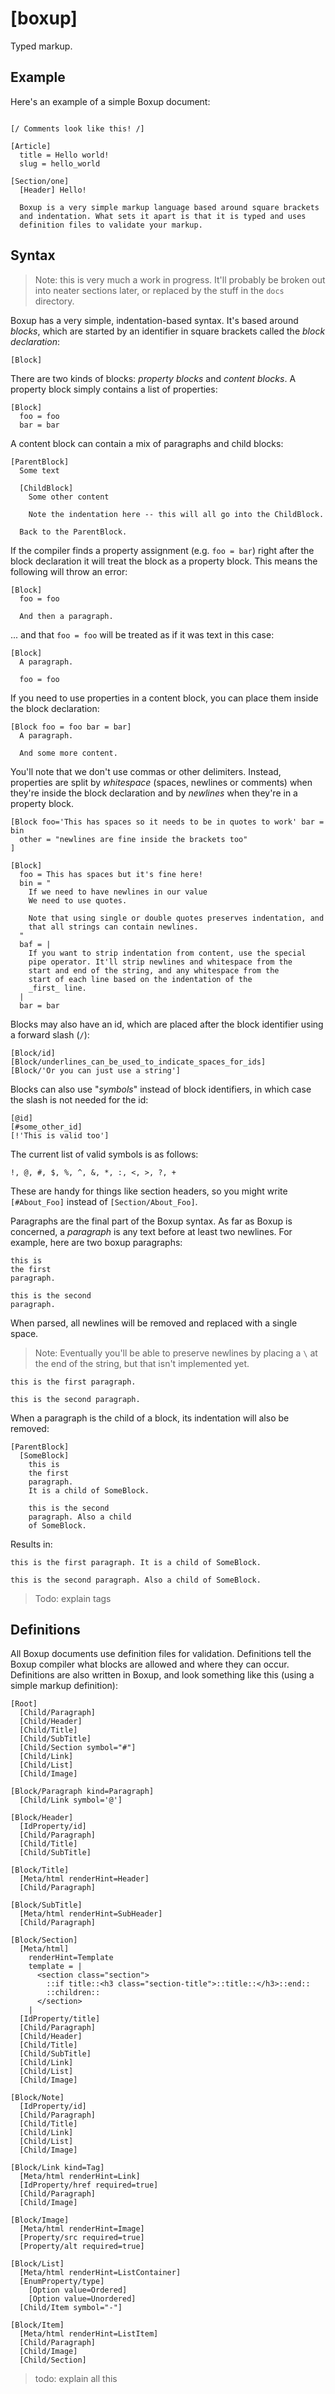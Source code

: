 [boxup]
=======

Typed markup.

Example
-------

Here's an example of a simple Boxup document: 

```boxup

[/ Comments look like this! /]

[Article]
  title = Hello world!
  slug = hello_world

[Section/one]
  [Header] Hello!

  Boxup is a very simple markup language based around square brackets
  and indentation. What sets it apart is that it is typed and uses
  definition files to validate your markup.

```

Syntax
------

> Note: this is very much a work in progress. It'll probably be broken out into neater sections later, or replaced by the stuff in the `docs` directory.

Boxup has a very simple, indentation-based syntax. It's based around _blocks_, which are started by an identifier in square brackets called the _block declaration_:

```boxup
[Block]
```

There are two kinds of blocks: _property blocks_ and _content blocks_. A property block simply contains a list of properties:

```boxup
[Block]
  foo = foo
  bar = bar
```

A content block can contain a mix of paragraphs and child blocks:

```boxup
[ParentBlock]
  Some text

  [ChildBlock]
    Some other content

    Note the indentation here -- this will all go into the ChildBlock.

  Back to the ParentBlock.
```

If the compiler finds a property assignment (e.g. `foo = bar`) right after the block declaration it will treat the block as a property block. This means the following will throw an error:

```boxup
[Block]
  foo = foo

  And then a paragraph.
```

... and that `foo = foo` will be treated as if it was text in this case:

```boxup
[Block]
  A paragraph.
  
  foo = foo
```

If you need to use properties in a content block, you can place them inside the block declaration:

```boxup
[Block foo = foo bar = bar]
  A paragraph.

  And some more content.
```

You'll note that we don't use commas or other delimiters. Instead, properties are split by _whitespace_ (spaces, newlines or comments) when they're inside the block declaration and by _newlines_ when they're in a property block.

```boxup
[Block foo='This has spaces so it needs to be in quotes to work' bar = bin
  other = "newlines are fine inside the brackets too"
]

[Block]
  foo = This has spaces but it's fine here!
  bin = "
    If we need to have newlines in our value
    We need to use quotes.

    Note that using single or double quotes preserves indentation, and
    that all strings can contain newlines.
  "
  baf = |
    If you want to strip indentation from content, use the special
    pipe operator. It'll strip newlines and whitespace from the
    start and end of the string, and any whitespace from the
    start of each line based on the indentation of the
    _first_ line.
  |
  bar = bar
```

Blocks may also have an id, which are placed after the block identifier using a forward slash (`/`):

```boxup
[Block/id]
[Block/underlines_can_be_used_to_indicate_spaces_for_ids]
[Block/'Or you can just use a string']
```

Blocks can also use "_symbols_" instead of block identifiers, in which case the slash is not needed for the id:

```boxup
[@id]
[#some_other_id]
[!'This is valid too']
```

The current list of valid symbols is as follows:

```
!, @, #, $, %, ^, &, *, :, <, >, ?, +
```

These are handy for things like section headers, so you might write `[#About_Foo]` instead of `[Section/About_Foo]`.

Paragraphs are the final part of the Boxup syntax. As far as Boxup is concerned, a _paragraph_ is any text before at least two newlines. For example, here are two boxup paragraphs:

```boxup
this is
the first
paragraph.

this is the second
paragraph.
```

When parsed, all newlines will be removed and replaced with a single space.

> Note: Eventually you'll be able to preserve newlines by placing a `\` at the end of the string, but that isn't implemented yet.

```
this is the first paragraph.

this is the second paragraph.
```

When a paragraph is the child of a block, its indentation will also be removed:

```boxup
[ParentBlock]
  [SomeBlock]
    this is
    the first
    paragraph.
    It is a child of SomeBlock.

    this is the second
    paragraph. Also a child
    of SomeBlock.
```

Results in:

```
this is the first paragraph. It is a child of SomeBlock.

this is the second paragraph. Also a child of SomeBlock.
```

> Todo: explain tags

Definitions
-----------

All Boxup documents use definition files for validation. Definitions tell the Boxup compiler what blocks are allowed and where they can occur. Definitions are also written in Boxup, and look something like this (using a simple markup definition):

```boxup
[Root]
  [Child/Paragraph]
  [Child/Header]
  [Child/Title]
  [Child/SubTitle]
  [Child/Section symbol="#"]
  [Child/Link]
  [Child/List]
  [Child/Image]

[Block/Paragraph kind=Paragraph]
  [Child/Link symbol='@']

[Block/Header]
  [IdProperty/id]
  [Child/Paragraph]
  [Child/Title]
  [Child/SubTitle]

[Block/Title]
  [Meta/html renderHint=Header]
  [Child/Paragraph]

[Block/SubTitle]
  [Meta/html renderHint=SubHeader]
  [Child/Paragraph]

[Block/Section]
  [Meta/html]
    renderHint=Template
    template = |
      <section class="section">
        ::if title::<h3 class="section-title">::title::</h3>::end::
        ::children::
      </section>
    |
  [IdProperty/title]
  [Child/Paragraph]
  [Child/Header]
  [Child/Title]
  [Child/SubTitle]
  [Child/Link]
  [Child/List]
  [Child/Image]

[Block/Note]
  [IdProperty/id]
  [Child/Paragraph]
  [Child/Title]
  [Child/Link]
  [Child/List]
  [Child/Image]

[Block/Link kind=Tag]
  [Meta/html renderHint=Link]
  [IdProperty/href required=true]
  [Child/Paragraph]
  [Child/Image]

[Block/Image]
  [Meta/html renderHint=Image]
  [Property/src required=true]
  [Property/alt required=true]

[Block/List]
  [Meta/html renderHint=ListContainer]
  [EnumProperty/type]
    [Option value=Ordered]
    [Option value=Unordered]
  [Child/Item symbol="-"]

[Block/Item]
  [Meta/html renderHint=ListItem]
  [Child/Paragraph]
  [Child/Image]
  [Child/Section]
```

> todo: explain all this
